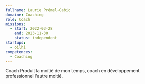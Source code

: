 ```yaml
---
fullname: Laurie Prémel-Cabic
domaine: Coaching
role: Coach
missions:
  - start: 2022-03-28
    end: 2023-11-30
    status: independent
startups:
  - oilhi
competences:
  - Coaching
---
```

Coach Produit la moitié de mon temps, coach en développement professionnel l'autre moitié.